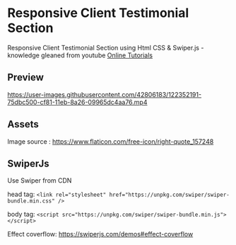 # Responsive Client Testimonial Section

Responsive Client Testimonial Section using Html CSS & Swiper.js - knowledge gleaned from youtube [Online Tutorials](https://www.youtube.com/watch?v=E7mGqt7v3Uc)

## Preview

https://user-images.githubusercontent.com/42806183/122352191-75dbc500-cf81-11eb-8a26-09965dc4aa76.mp4

## Assets

Image source : https://www.flaticon.com/free-icon/right-quote_157248

## SwiperJs

Use Swiper from CDN

head tag: `<link rel="stylesheet" href="https://unpkg.com/swiper/swiper-bundle.min.css" />`

body tag: `<script src="https://unpkg.com/swiper/swiper-bundle.min.js"></script>`


Effect coverflow: https://swiperjs.com/demos#effect-coverflow
